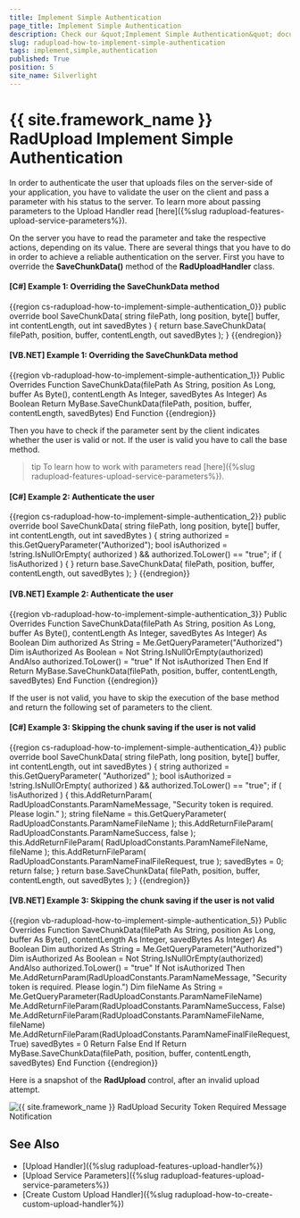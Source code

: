 ```yaml
---
title: Implement Simple Authentication
page_title: Implement Simple Authentication
description: Check our &quot;Implement Simple Authentication&quot; documentation article for the RadUpload {{ site.framework_name }} control.
slug: radupload-how-to-implement-simple-authentication
tags: implement,simple,authentication
published: True
position: 5
site_name: Silverlight
---
```


# {{ site.framework_name }} RadUpload Implement Simple Authentication

In order to authenticate the user that uploads files on the server-side of your application, you have to validate the user on the client and pass a parameter with his status to the server. To learn more about passing parameters to the Upload Handler read [here]({%slug radupload-features-upload-service-parameters%}).

On the server you have to read the parameter and take the respective actions, depending on its value. There are several things that you have to do in order to achieve a reliable authentication on the server. First you have to override the __SaveChunkData()__ method of the __RadUploadHandler__ class.

#### __[C#] Example 1: Overriding the SaveChunkData method__  
{{region cs-radupload-how-to-implement-simple-authentication_0}}
	public override bool SaveChunkData( string filePath, long position, byte[] buffer, int contentLength, out int savedBytes )
	{
	    return base.SaveChunkData( filePath, position, buffer, contentLength, out savedBytes );
	}
{{endregion}}

#### __[VB.NET] Example 1: Overriding the SaveChunkData method__  
{{region vb-radupload-how-to-implement-simple-authentication_1}}
	Public Overrides Function SaveChunkData(filePath As String, position As Long, buffer As Byte(), contentLength As Integer, savedBytes As Integer) As Boolean
	 Return MyBase.SaveChunkData(filePath, position, buffer, contentLength, savedBytes)
	End Function
{{endregion}}

Then you have to check if the parameter sent by the client indicates whether the user is valid or not. If the user is valid you have to call the base method.

>tip To learn how to work with parameters read [here]({%slug radupload-features-upload-service-parameters%}).

#### __[C#] Example 2: Authenticate the user__  
{{region cs-radupload-how-to-implement-simple-authentication_2}}
	public override bool SaveChunkData( string filePath, long position, byte[] buffer, int contentLength, out int savedBytes )
	{
	    string authorized = this.GetQueryParameter("Authorized");
	    bool isAuthorized = !string.IsNullOrEmpty( authorized ) && authorized.ToLower() == "true";
	    if ( !isAuthorized )
	    {
	    }
	    return base.SaveChunkData( filePath, position, buffer, contentLength, out savedBytes );
	}
{{endregion}}

#### __[VB.NET] Example 2: Authenticate the user__  
{{region vb-radupload-how-to-implement-simple-authentication_3}}
	Public Overrides Function SaveChunkData(filePath As String, position As Long, buffer As Byte(), contentLength As Integer, savedBytes As Integer) As Boolean
	 Dim authorized As String = Me.GetQueryParameter("Authorized")
	 Dim isAuthorized As Boolean = Not String.IsNullOrEmpty(authorized) AndAlso authorized.ToLower() = "true"
	 If Not isAuthorized Then
	 End If
	 Return MyBase.SaveChunkData(filePath, position, buffer, contentLength, savedBytes)
	End Function
{{endregion}}

If the user is not valid, you have to skip the execution of the base method and return the following set of parameters to the client.

#### __[C#] Example 3: Skipping the chunk saving if the user is not valid__  
{{region cs-radupload-how-to-implement-simple-authentication_4}}
	public override bool SaveChunkData( string filePath, long position, byte[] buffer, int contentLength, out int savedBytes )
	{
	    string authorized = this.GetQueryParameter( "Authorized" );
	    bool isAuthorized = !string.IsNullOrEmpty( authorized ) && authorized.ToLower() == "true";
	    if ( !isAuthorized )
	    {
	        this.AddReturnParam( RadUploadConstants.ParamNameMessage, "Security token is required. Please login." );
	        string fileName = this.GetQueryParameter( RadUploadConstants.ParamNameFileName );
	        this.AddReturnFileParam( RadUploadConstants.ParamNameSuccess, false );
	        this.AddReturnFileParam( RadUploadConstants.ParamNameFileName, fileName );
	        this.AddReturnFileParam( RadUploadConstants.ParamNameFinalFileRequest, true );
	        savedBytes = 0;
	        return false;
	    }
	    return base.SaveChunkData( filePath, position, buffer, contentLength, out savedBytes );
	}
{{endregion}}

#### __[VB.NET] Example 3: Skipping the chunk saving if the user is not valid__  
{{region vb-radupload-how-to-implement-simple-authentication_5}}
	Public Overrides Function SaveChunkData(filePath As String, position As Long, buffer As Byte(), contentLength As Integer, savedBytes As Integer) As Boolean
	 Dim authorized As String = Me.GetQueryParameter("Authorized")
	 Dim isAuthorized As Boolean = Not String.IsNullOrEmpty(authorized) AndAlso authorized.ToLower() = "true"
	 If Not isAuthorized Then
	  Me.AddReturnParam(RadUploadConstants.ParamNameMessage, "Security token is required. Please login.")
	  Dim fileName As String = Me.GetQueryParameter(RadUploadConstants.ParamNameFileName)
	  Me.AddReturnFileParam(RadUploadConstants.ParamNameSuccess, False)
	  Me.AddReturnFileParam(RadUploadConstants.ParamNameFileName, fileName)
	  Me.AddReturnFileParam(RadUploadConstants.ParamNameFinalFileRequest, True)
	  savedBytes = 0
	  Return False
	 End If
	 Return MyBase.SaveChunkData(filePath, position, buffer, contentLength, savedBytes)
	End Function
{{endregion}}

Here is a snapshot of the __RadUpload__ control, after an invalid upload attempt.

![{{ site.framework_name }} RadUpload Security Token Required Message Notification](images/RadUpload_How_To_Simple_Authentication_01.png)

## See Also  
 * [Upload Handler]({%slug radupload-features-upload-handler%})
 * [Upload Service Parameters]({%slug radupload-features-upload-service-parameters%})
 * [Create Custom Upload Handler]({%slug radupload-how-to-create-custom-upload-handler%})